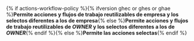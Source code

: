 {% if actions-workflow-policy %}{% ifversion ghec or ghes or ghae %}**Permite acciones y flujos de trabajo reutilizables de empresa y los selectos diferentes a los de empresa**{% else %}**Permite acciones y flujos de trabajo reutilizables de *OWNER* y los selectos diferentes a los de *OWNER***{% endif %}{% else %}**Permite las acciones selectas**{% endif %}